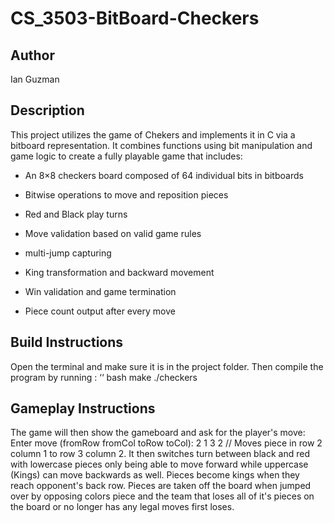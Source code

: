 # CS_3503-BitBoard-Checkers
## Author 
Ian Guzman

## Description
This project utilizes the game of Chekers and implements it in C via a bitboard representation. It combines functions using bit manipulation and  game logic to create a fully playable game that includes:

- An 8×8 checkers board composed of 64 individual bits in bitboards

- Bitwise operations to move and reposition pieces

- Red and Black play turns

- Move validation based on valid game rules

- multi-jump capturing

- King transformation and backward movement

- Win validation and game termination

- Piece count output after every move

## Build Instructions
Open the terminal and make sure it is in the project folder. Then compile the program by running :
‘‘ bash
make
./checkers

## Gameplay Instructions
The game will then show the gameboard and ask for the player's move:
Enter move (fromRow fromCol toRow toCol): 2 1 3 2 
// Moves piece in row 2 column 1 to row 3 column 2.
It then switches turn between black and red with lowercase pieces only being able to move forward while uppercase (Kings) can move backwards as well. Pieces become kings when they reach opponent's back row. Pieces are taken off the board when jumped over by opposing colors piece and the team that loses all of it's pieces on the board or no longer has any legal moves first loses.
